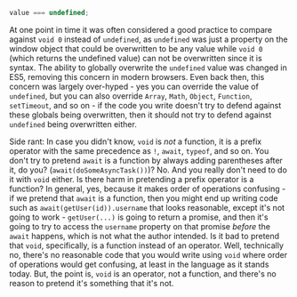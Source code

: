 ```javascript
value === undefined;
```

At one point in time it was often considered a good practice to compare against `void 0` instead of `undefined`, as `undefined` was just a property on the window object that could be overwritten to be any value while `void 0` (which returns the undefined value) can not be overwritten since it is syntax. The ability to globally overwrite the `undefined` value was changed in ES5, removing this concern in modern browsers. Even back then, this concern was largely over-hyped - yes you can override the value of `undefined`, but you can also override `Array`, `Math`, `Object`, `Function`, `setTimeout`, and so on - if the code you write doesn't try to defend against these globals being overwritten, then it should not try to defend against `undefined` being overwritten either.

Side rant: In case you didn't know, `void` is _not_ a function, it is a prefix operator with the same precedence as `!`, `await`, `typeof`, and so on. You don't try to pretend `await` is a function by always adding parentheses after it, do you? (`await(doSomeAsyncTask())`)? No. And you really don't need to do it with `void` either. Is there harm in pretending a prefix operator is a function? In general, yes, because it makes order of operations confusing - if we pretend that `await` is a function, then you might end up writing code such as `await(getUser(id)).username` that looks reasonable, except it's not going to work - `getUser(...)` is going to return a promise, and then it's going to try to access the `username` property on that promise _before_ the `await` happens, which is not what the author intended. Is it bad to pretend that `void`, specifically, is a function instead of an operator. Well, technically no, there's no reasonable code that you would write using `void` where order of operations would get confusing, at least in the language as it stands today. But, the point is, `void` is an operator, not a function, and there's no reason to pretend it's something that it's not.
